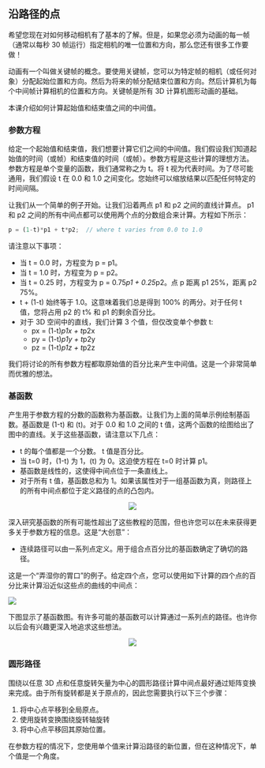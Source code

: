 ## 沿路径的点

希望您现在对如何移动相机有了基本的了解。但是，如果您必须为动画的每一帧（通常以每秒 30 帧运行）指定相机的唯一位置和方向，那么您还有很多工作要做！

动画有一个叫做关键帧的概念。要使用关键帧，您可以为特定帧的相机（或任何对象）分配起始位置和方向。然后为将来的帧分配结束位置和方向。然后计算机为每个中间帧计算相机的位置和方向。关键帧是所有 3D 计算机图形动画的基础。

本课介绍如何计算起始值和结束值之间的中间值。

### 参数方程

给定一个起始值和结束值，我们想要计算它们之间的中间值。我们假设我们知道起始值的时间（或帧）和结束值的时间（或帧）。参数方程是这些计算的理想方法。参数方程是单个变量的函数，我们通常称之为 t。将 t 视为代表时间。为了尽可能通用，我们假设 t 在 0.0 和 1.0 之间变化。您始终可以缩放结果以匹配任何特定的时间间隔。

让我们从一个简单的例子开始。让我们沿着两点 p1 和 p2 之间的直线计算点。 p1 和 p2 之间的所有中间点都可以使用两个点的分数组合来计算。方程如下所示：

```js
p = (1-t)*p1 + t*p2;  // where t varies from 0.0 to 1.0
```
请注意以下事项：
- 当 t = 0.0 时，方程变为 p = p1。
- 当 t = 1.0 时，方程变为 p = p2。
- 当 t = 0.25 时，方程变为 p = 0.75*p1 + 0.25*p2。点 p 距离 p1 25%，距离 p2 75%。
- t + (1-t) 始终等于 1.0。这意味着我们总是得到 100% 的两分。对于任何 t 值，您将占用 p2 的 t% 和 p1 的剩余百分比。
- 对于 3D 空间中的直线，我们计算 3 个值，但仅改变单个参数 t:
  - px = (1-t)*p1x + t*p2x
  - py = (1-t)*p1y + t*p2y
  - pz = (1-t)*p1z + t*p2z

我们将讨论的所有参数方程都取原始值的百分比来产生中间值。这是一个非常简单而优雅的想法。

### 基函数

产生用于参数方程的分数的函数称为基函数。让我们为上面的简单示例绘制基函数。基函数是 (1-t) 和 (t)。对于 0.0 和 1.0 之间的 t 值，这两个函数的绘图给出了图中的直线。关于这些基函数，请注意以下几点：
- t 的每个值都是一个分数。 t 值是百分比。
- 当 t=0 时，(1-t) 为 1，(t) 为 0。这迫使方程在 t=0 时计算 p1。
- 基函数是线性的，这使得中间点位于一条直线上。
- 对于所有 t 值，基函数总和为 1。如果该属性对于一组基函数为真，则路径上的所有中间点都位于定义路径的点的凸包内。
<center>
  <img src='/7/basis_functions_linear.png' />
</center>

深入研究基函数的所有可能性超出了这些教程的范围，但也许您可以在未来获得更多关于参数方程的信息。这是“大创意”：

- 连续路径可以由一系列点定义。用于组合点百分比的基函数确定了确切的路径。

这是一个“弄湿你的胃口”的例子。给定四个点，您可以使用如下计算的四个点的百分比来计算沿近似这些点的曲线的中间点：

![](/7/eq1.png)

下图显示了基函数图。有许多可能的基函数可以计算通过一系列点的路径。也许你以后会有兴趣更深入地追求这些想法。

<center>
  <img src='/7/hermite_curve_basis_functions.png' />
</center>

### 圆形路径

围绕以任意 3D 点和任意旋转矢量为中心的圆形路径计算中间点最好通过矩阵变换来完成。由于所有旋转都是关于原点的，因此您需要执行以下三个步骤：

1. 将中心点平移到全局原点。
2. 使用旋转变换围绕旋转轴旋转
3. 将中心点平移回其原始位置。

在参数方程的情况下，您使用单个值来计算沿路径的新位置，但在这种情况下，单个值是一个角度。



